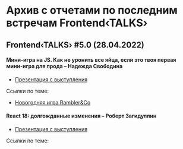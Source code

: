 # Архив с отчетами по последним встречам Frontend‹TALKS›

## Frontend‹TALKS› #5.0 (28.04.2022)

#### Мини-игра на JS. Как не уронить все яйца, если это твоя первая мини-игра для прода – Надежда Свободина
- [Презентация с выступления]()

Ссылки по теме:
- [Новогодняя игра Rambler&Co](https://ny2022.rambler-co.ru/)


#### React 18: долгожданные изменения – Роберт Загидуллин
- [Презентация с выступления]()

Ссылки по теме:

